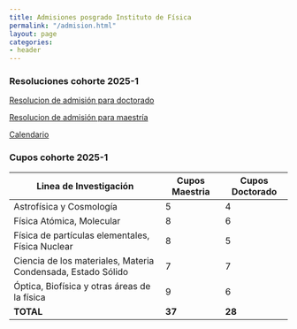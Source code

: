 ```yaml
---
title: Admisiones posgrado Instituto de Física
permalink: "/admision.html"
layout: page
categories:
- header
---
```


### Resoluciones cohorte 2025-1

[Resolucion de admisión para doctorado](https://drive.google.com/file/d/13DwGJTK5uIgVi4yrjJV6SXLIUOE5_r66/view?usp=sharing)

[Resolucion de admisión para maestría](https://drive.google.com/file/d/1kqytnkcZUxzNgpbQG9tlgbA89bZHYAOY/view?usp=sharing)

[Calendario](https://drive.google.com/file/d/1ykawgCZG-HzELDh_U7_esgN4Bh3r6-Ft/view?usp=sharing)


### Cupos cohorte 2025-1

| Linea de Investigación | Cupos Maestria | Cupos Doctorado |
| ---------------------- | -------------- | --------------- |
| Astrofísica y Cosmología | 5 | 4 |
| Física Atómica, Molecular | 8 | 6 |
| Física de partículas elementales, Física Nuclear | 8 | 5 |
| Ciencia de los materiales, Materia Condensada, Estado Sólido | 7 | 7 |
| Óptica, Biofísica y otras áreas de la física | 9 | 6 |
| **TOTAL** | **37** | **28** |

